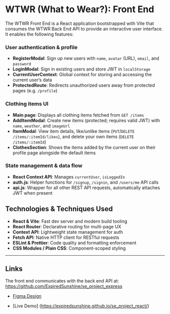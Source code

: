 # WTWR (What to Wear?): Front End

The WTWR Front End is a React application bootstrapped with Vite that consumes the WTWR Back End API to provide an interactive user interface. It enables the following features:

### User authentication & profile

- **RegisterModal**: Sign up new users with `name`, `avatar` (URL), `email`, and `password`
- **LoginModal**: Sign in existing users and store JWT in `localStorage`
- **CurrentUserContext**: Global context for storing and accessing the current user’s data
- **ProtectedRoute**: Redirects unauthorized users away from protected pages (e.g. `/profile`)

### Clothing items UI

- **Main page**: Displays all clothing items fetched from `GET /items`
- **AddItemModal**: Create new items (protected; requires valid JWT) with `name`, `weather`, and `imageUrl`
- **ItemModal**: View item details, like/unlike items (`PUT`/`DELETE /items/:itemId/likes`), and delete your own items (`DELETE /items/:itemId`)
- **ClothesSection**: Shows the items added by the current user on their profile page alongside the default items

### State management & data flow

- **React Context API**: Manages `currentUser`, `isLoggedIn`
- **auth.js**: Helper functions for `/signup`, `/signin`, and `/users/me` API calls
- **api.js**: Wrapper for all other REST API requests, automatically attaches JWT when present

## Technologies & Techniques Used

- **React & Vite**: Fast dev server and modern build tooling
- **React Router**: Declarative routing for multi-page UX
- **Context API**: Lightweight state management for auth
- **Fetch API**: Native HTTP client for RESTful requests
- **ESLint & Prettier**: Code quality and formatting enforcement
- **CSS Modules / Plain CSS**: Component-scoped styling

---

## Links

The front end communicates with the back end API at:  
https://github.com/ExpiredSunshine/se_project_express

- [Figma Design](https://www.figma.com/file/DTojSwldenF9UPKQZd6RRb/Sprint-10%3A-WTWR)

- [Live Demo] (https://expiredsunshine.github.io/se_project_react/)
